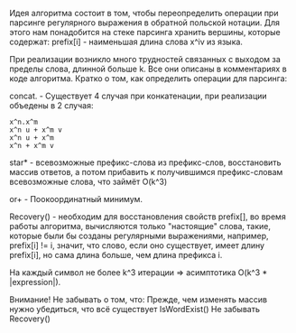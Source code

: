 Идея алгоритма состоит в том, чтобы переопределить операции при парсинге
регулярного выражения в обратной польской нотации. Для этого нам понадобится
на стеке парсинга хранить вершины, которые содержат:
    prefix[i] - наименьшая длина слова x^iv из языка.

При реализации возникло много трудностей связанных с выходом за пределы слова,
длинной больше k. Все они описаны в комментариях в коде алгоритма. Кратко о том,
как определить операции для парсинга:

concat. - Существует 4 случая при конкатенации, при реализации объедены в 2 случая:

	x^n.x^m
	x^n u + x^m v
	x^n u + x^m
	x^n + x^m v

star* - всевозможные префикс-слова из префикс-слов,
	восстановить массив ответов,
	а потом прибавить к получившимся префикс-словам всевозможные слова,
	что займёт O(k^3)

or+ - Поокоординатный минимум.

Recovery() - необходим для восстановления свойств prefix[],
во время работы алгоритма, вычисляются только "настоящие" слова,
такие, которые были бы созданы регулярными выражениями,
например, prefix[i] != i, значит, что слово, если оно существует,
имеет длину prefix[i], но сама длина больше, чем длина префикса i.

На каждый символ не более k^3 итерации => асимптотика O(k^3 * |expression|).

Внимание! Не забывать о том, что:
	Прежде, чем изменять массив нужно убедиться, что всё существует IsWordExist()
	Не забывать Recovery()

